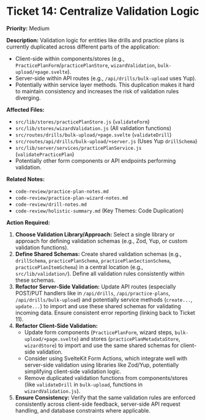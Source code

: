 # Ticket 14: Centralize Validation Logic

**Priority:** Medium

**Description:** Validation logic for entities like drills and practice plans is currently duplicated across different parts of the application:
*   Client-side within components/stores (e.g., `PracticePlanForm`/`practicePlanStore`, `wizardValidation`, `bulk-upload/+page.svelte`).
*   Server-side within API routes (e.g., `/api/drills/bulk-upload` uses Yup).
*   Potentially within service layer methods.
This duplication makes it hard to maintain consistency and increases the risk of validation rules diverging.

**Affected Files:**

*   `src/lib/stores/practicePlanStore.js` (`validateForm`)
*   `src/lib/stores/wizardValidation.js` (All validation functions)
*   `src/routes/drills/bulk-upload/+page.svelte` (`validateDrill`)
*   `src/routes/api/drills/bulk-upload/+server.js` (Uses Yup `drillSchema`)
*   `src/lib/server/services/practicePlanService.js` (`validatePracticePlan`)
*   Potentially other form components or API endpoints performing validation.

**Related Notes:**

*   `code-review/practice-plan-notes.md`
*   `code-review/practice-plan-wizard-notes.md`
*   `code-review/drill-notes.md`
*   `code-review/holistic-summary.md` (Key Themes: Code Duplication)

**Action Required:**

1.  **Choose Validation Library/Approach:** Select a single library or approach for defining validation schemas (e.g., Zod, Yup, or custom validation functions).
2.  **Define Shared Schemas:** Create shared validation schemas (e.g., `drillSchema`, `practicePlanSchema`, `practicePlanSectionSchema`, `practicePlanItemSchema`) in a central location (e.g., `src/lib/validation/`). Define all validation rules consistently within these schemas.
3.  **Refactor Server-Side Validation:** Update API routes (especially POST/PUT handlers like in `/api/drills`, `/api/practice-plans`, `/api/drills/bulk-upload`) and potentially service methods (`create...`, `update...`) to import and use these shared schemas for validating incoming data. Ensure consistent error reporting (linking back to Ticket 11).
4.  **Refactor Client-Side Validation:**
    *   Update form components (`PracticePlanForm`, wizard steps, `bulk-upload/+page.svelte`) and stores (`practicePlanMetadataStore`, `wizardStore`) to import and use the same shared schemas for client-side validation.
    *   Consider using SvelteKit Form Actions, which integrate well with server-side validation using libraries like Zod/Yup, potentially simplifying client-side validation logic.
    *   Remove duplicated validation functions from components/stores (like `validateDrill` in `bulk-upload`, functions in `wizardValidation.js`).
5.  **Ensure Consistency:** Verify that the same validation rules are enforced consistently across client-side feedback, server-side API request handling, and database constraints where applicable. 